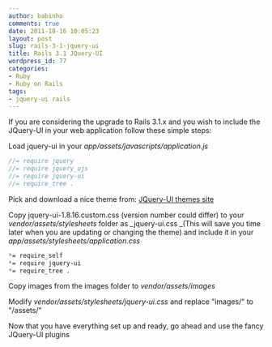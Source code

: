```yaml
---
author: babinho
comments: true
date: 2011-10-16 10:05:23
layout: post
slug: rails-3-1-jquery-ui
title: Rails 3.1 JQuery-UI
wordpress_id: 77
categories:
- Ruby
- Ruby on Rails
tags:
- jquery-ui rails
---
```


If you are considering the upgrade to Rails 3.1.x and you wish to include the JQuery-UI in your web application follow these simple steps:

Load jquery-ui in your _app/assets/javascripts/application.js_
```javascript app/assets/javascripts/application.js
//= require jquery
//= require jquery_ujs
//= require jquery-ui
//= require_tree .
```
Pick and download a nice theme from: [JQuery-UI themes site](http://jqueryui.com/themeroller/)

Copy jquery-ui-1.8.16.custom.css (version number could differ) to your _vendor/assets/stylesheets_ folder as _jquery-ui.css _(This will save you time later when you are updating or changing the theme) and include it in your _app/assets/stylesheets/application.css_

```css app/assets/stylesheets/application.css
*= require_self
*= require jquery-ui
*= require_tree .
```
Copy images from the images folder to _vendor/assets/images_

Modify _vendor/assets/stylesheets/jquery-ui.css_ and replace "images/" to "/assets/"

Now that you have everything set up and ready, go ahead and use the fancy JQuery-UI plugins
